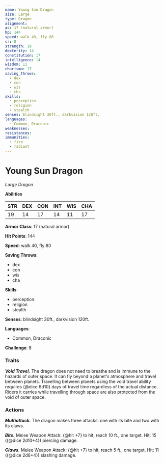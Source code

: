 ```yaml
---
name: Young Sun Dragon
size: Large
type: Dragon
alignment: 
ac: 17 (natural armor)
hp: 144
speed: walk 40, fly 80
cr: 8
strength: 19
dexterity: 14
constitution: 17
intelligence: 14
wisdom: 11
charisma: 17
saving_throws:
  - dex
  - con
  - wis
  - cha
skills:
  - perception
  - religion
  - stealth
senses: blindsight 30ft., darkvision 120ft.
languages:
  - Common, Draconic
weaknesses:
resistances:
immunities:
  - fire
  - radiant
---
```


# Young Sun Dragon

*Large Dragon*

**Abilities**

| STR | DEX | CON | INT | WIS | CHA |
| --- | --- | --- | --- | --- | --- |
| 19 | 14 | 17 | 14 | 11 | 17 |

**Armor Class**: 17 (natural armor)

**Hit Points**: 144

**Speed**: walk 40, fly 80

**Saving Throws**:
  - dex
  - con
  - wis
  - cha

**Skills**:
  - perception
  - religion
  - stealth

**Senses**: blindsight 30ft., darkvision 120ft.

**Languages**:
  - Common, Draconic

**Challenge**: 8

### Traits
***Void Travel.*** The dragon does not need to breathe and is immune to the hazards of outer space. It can fly beyond a planet's atmosphere and travel between planets. Travelling between planets using the void travel ability requires {@dice 6d10} days of travel time regardless of the actual distance. Riders it carries while travelling through space are also protected from the void of outer space.

### Actions
***Multiattack.*** The dragon makes three attacks: one with its bite and two with its claws.

***Bite.*** Melee Weapon Attack: {@hit +7} to hit, reach 10 ft., one target. Hit: 15 ({@dice 2d10+4}) piercing damage.

***Claws.*** Melee Weapon Attack: {@hit +7} to hit, reach 5 ft., one target. Hit: 11 ({@dice 2d6+4}) slashing damage.

